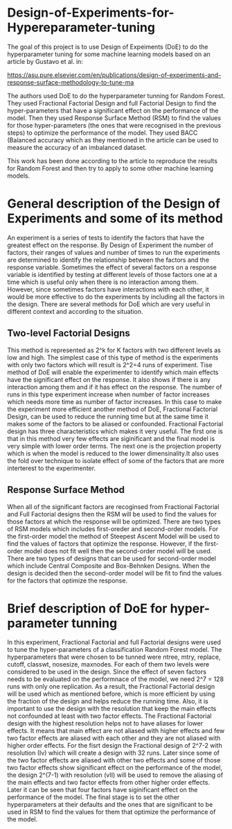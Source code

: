 # Design-of-Experiments-for-Hypereparameter-tuning
The goal of this project is to use Design of Expeiments (DoE) to do the hyperparameter tuning for some machine learning models based on an article by Gustavo et al. in:

https://asu.pure.elsevier.com/en/publications/design-of-experiments-and-response-surface-methodology-to-tune-ma

The authors used DoE to do the hyperparameter tunning for Random Forest. They used Fractional Factorial Design and full Factorial Design to find the hyper-parameters that have a significant effect on the performance of the model. Then they used Response Surface Method (RSM) to find the values for those hyper-parameters (the ones that were recognised in the previous steps) to optimize the performance of the model. They used BACC (Balanced accuracy which as they mentioned in the article can be used to measure the accuracy of an imbalanced dataset.

This work has been done according to the article to reproduce the results for Random Forest and then try to apply to some other machine learning models.

# General description of the Design of Experiments and some of its method
An experiment is a series of tests to identify the factors that have the greatest effect on the response. By Design of Experiment the number of factors, their ranges of values and number of times to run the experiments are determined to identify the relationship between the factors and the response variable. Sometimes the effect of several factors on a response variable is identified by testing at different levels of those factors one at a time which is useful only when there is no interaction among them. However, since sometimes factors have interactions with each other, it would be more effective to do the experiments by including all the factors in the design. There are several methods for DoE which are very useful in different context and according to the situation. 
## Two-level Factorial Designs
This method is represented as 2\^k for K factors with two different levels as low and high. The simplest case of this type of method is the experiments with only two factors which will result is 2^2=4 runs of experiment. Tise method of DoE will enable the experimenter to identify which main effects have the significant effect on the response. It also shows if there is any interaction among them and if it has effect on the response. The number of runs in this type experiment increase when number of factor increases which needs more time as number of factor increases. In this case to make the experiment more efficient another method of DoE, Fractional Factorial Design, can be used to reduce the running time but at the same time it makes some of the factors to be aliased or confounded. Fractional Factorial design has three characteristics which makes it very useful. The first one is that in this method very few effects are siginificant and the final model is very simple with lower order terms. The next one is the projection property which is when the model is reduced to the lower dimensinality.It also uses the fold over technique to isolate effect of some of the factors that are more interterest to the experimenter.
## Response Surface Method
When all of the significant factors are recoginsed from Fractional Factorial and Full Factorial designs then the RSM will be used to find the values for those factors at which the response will be optimized. There are two types of RSM models which includes first-oreder and second-order models. For the first-order model the method of Steepest Ascent Model will be used to find the values of factors that optimize the response. However, if the first-order model does not fit well then the second-order model will be used. There are two types of designs that can be used for second-order model which include Central Composite and Box-Behnken Designs. When the design is decided then the second-order model will be fit to find the values for the factors that optimize the response.
# Brief description of DoE for hyper-parameter tunning
In this experiment, Fractional Factorial and full Factorial designs were used to tune the hyper-parameters of a classification Random Forest model. The hyperparameters that were chosen to be tunned were ntree, mtry, replace, cutoff, classwt, nosesize, maxnodes. For each of them two levels were considered to be used in the design. Since the effect of seven factors needs to be evaluated on the performnace of the model, we need 2^7 = 128 runs with only one replication. As a result, the Fractional Factorial design will be used which as mentioned before, which is more efficient by using the fraction of the design and helps reduce the running time. Also, it is important to use the design with the resolution that keep the main effects not confounded at least with two factor effects. The Fractional Factorial design with the highest resolution helps not to have aliases for lower effects. It means that main effect are not aliased with higher effects and few two factor effects are aliased with each other and they are not aliased with higher order effects. 
For the fisrt design the Fractional design of 2^7-2 with resolution (Iv) which will create a design with 32 runs. Later since some of the two factor effects are aliased with other two effects and some of those two factor effects show significant effect on the performance of the model, the design 2^(7-1) with resolution (vII) will be used to remove the aliasing of the main effects and two factor effects from other higher order effects. Later it can be seen that four factors have siginificant effect on the performance of the model. The final stage is to set the other hyperparameters at their defaults and the ones that are significant to be used in RSM to find the values for them that optimize the performance of the model.

